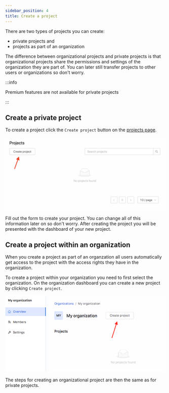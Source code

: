 ```yaml
---
sidebar_position: 4
title: Create a project
---
```


There are two types of projects you can create:

- private projects and
- projects as part of an organization

The difference between organizational projects and private projects is that organizational projects share the permissions and settings of the organization they are part of. You can later still transfer projects to other users or organizations so don't worry.

:::info

Premium features are not available for private projects

:::

## Create a private project

To create a project click the `Create project` button on the [projects page](https://app.texterify.com/dashboard/projects).

![Create a private project](/img/general/create_project.png)

Fill out the form to create your project. You can change all of this information later on so don't worry. After creating the project you will be presented with the dashboard of your new project.

## Create a project within an organization

When you create a project as part of an organzation all users automatically get access to the project with the access rights they have in the organization.

To create a project within your organization you need to first select the organization. On the organization dashboard you can create a new project by clicking `Create project`.

![Create a project within an organization](/img/general/create_project_org.png)

The steps for creating an organizational project are then the same as for private projects.
